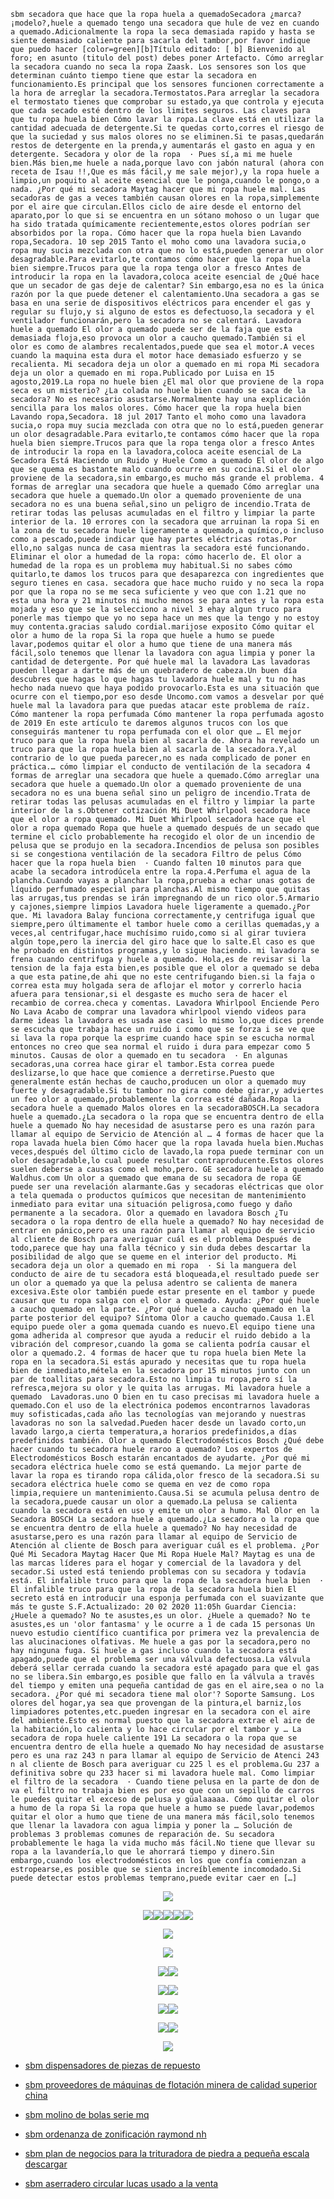 
```
sbm secadora que hace que la ropa huela a quemadoSecadora ¿marca? ¡modelo?,huele a quemado tengo una secadora que hule de vez en cuando a quemado.Adicionalmente la ropa la seca demasiada rapido y hasta se siente demasiado caliente para sacarla del tambor,por favor indique que puedo hacer [color=green][b]Título editado: [ b] Bienvenido al foro; en asunto (titulo del post) debes poner Artefacto. Cómo arreglar la secadora cuando no seca la ropa Zaask. Los sensores son los que determinan cuánto tiempo tiene que estar la secadora en funcionamiento.Es principal que los sensores funcionen correctamente a la hora de arreglar la secadora.Termostatos.Para arreglar la secadora el termostato tienes que comprobar su estado,ya que controla y ejecuta que cada secado esté dentro de los limites seguros. Las claves para que tu ropa huela bien Cómo lavar la ropa.La clave está en utilizar la cantidad adecuada de detergente.Si te quedas corto,corres el riesgo de que la suciedad y sus malos olores no se eliminen.Si te pasas,quedarán restos de detergente en la prenda,y aumentarás el gasto en agua y en detergente. Secadora y olor de la ropa  · Pues sí,a mi me huele bien.Más bien,me huele a nada,porque lavo con jabón natural (ahora con receta de Isau !!,Que es más fácil,y me sale mejor),y la ropa huele a limpio,un poquito al aceite esencial que le ponga,cuando le pongo,o a nada. ¿Por qué mi secadora Maytag hacer que mi ropa huele mal. Las secadoras de gas a veces también causan olores en la ropa,simplemente por el aire que circulan.Ellos ciclo de aire desde el entorno del aparato,por lo que si se encuentra en un sótano mohoso o un lugar que ha sido tratada químicamente recientemente,estos olores podrían ser absorbidos por la ropa. Cómo hacer que la ropa huela bien Lavando ropa,Secadora. 10 sep 2015 Tanto el moho como una lavadora sucia,o ropa muy sucia mezclada con otra que no lo está,pueden generar un olor desagradable.Para evitarlo,te contamos cómo hacer que la ropa huela bien siempre.Trucos para que la ropa tenga olor a fresco Antes de introducir la ropa en la lavadora,coloca aceite esencial de ¿Qué hace que un secador de gas deje de calentar? Sin embargo,esa no es la única razón por la que puede detener el calentamiento.Una secadora a gas se basa en una serie de dispositivos eléctricos para encender el gas y regular su flujo,y si alguno de estos es defectuoso,la secadora y el ventilador funcionarán,pero la secadora no se calentará. Lavadora huele a quemado El olor a quemado puede ser de la faja que esta demasiada floja,eso provoca un olor a caucho quemado.También si el olor es como de alambres recalentados,puede que sea el motor.A veces cuando la maquina esta dura el motor hace demasiado esfuerzo y se recalienta. Mi secadora deja un olor a quemado en mi ropa Mi secadora deja un olor a quemado en mi ropa.Publicado por Luisa en 15 agosto,2019.La ropa no huele bien ¿El mal olor que proviene de la ropa seca es un misterio? ¿La colada no huele bien cuando se saca de la secadora? No es necesario asustarse.Normalmente hay una explicación sencilla para los malos olores. Cómo hacer que la ropa huela bien Lavando ropa,Secadora. 18 jul 2017 Tanto el moho como una lavadora sucia,o ropa muy sucia mezclada con otra que no lo está,pueden generar un olor desagradable.Para evitarlo,te contamos cómo hacer que la ropa huela bien siempre.Trucos para que la ropa tenga olor a fresco Antes de introducir la ropa en la lavadora,coloca aceite esencial de La Secadora Está Haciendo un Ruido y Huele Como a quemado El olor de algo que se quema es bastante malo cuando ocurre en su cocina.Si el olor proviene de la secadora,sin embargo,es mucho más grande el problema. 4 formas de arreglar una secadora que huele a quemado Cómo arreglar una secadora que huele a quemado.Un olor a quemado proveniente de una secadora no es una buena señal,sino un peligro de incendio.Trata de retirar todas las pelusas acumuladas en el filtro y limpiar la parte interior de la. 10 errores con la secadora que arruinan la ropa Si en la zona de tu secadora huele ligeramente a quemado,a químico,o incluso como a pescado,puede indicar que hay partes eléctricas rotas.Por ello,no salgas nunca de casa mientras la secadora esté funcionando. Eliminar el olor a humedad de la ropa: cómo hacerlo de. El olor a humedad de la ropa es un problema muy habitual.Si no sabes cómo quitarlo,te damos los trucos para que desaparezca con ingredientes que seguro tienes en casa. secadora que hace mucho ruido y no seca la ropa por que la ropa no se me seca suficiente y veo que con 1.21 que no esta una hora y 21 minutos ni mucho menos se para antes y la ropa esta mojada y eso que se la selecciono a nivel 3 ehay algun truco para ponerle mas tiempo que yo no sepa hace un mes que la tengo y no estoy muy contenta.gracias saludo cordial.marijose exposito Cómo quitar el olor a humo de la ropa Si la ropa que huele a humo se puede lavar,podemos quitar el olor a humo que tiene de una manera más fácil,solo tenemos que llenar la lavadora con agua limpia y poner la cantidad de detergente. Por qué huele mal la lavadora Las lavadoras pueden llegar a darte más de un quebradero de cabeza.Un buen día descubres que hagas lo que hagas tu lavadora huele mal y tu no has hecho nada nuevo que haya podido provocarlo.Esta es una situación que ocurre con el tiempo,por eso desde Uncomo.com vamos a desvelar por qué huele mal la lavadora para que puedas atacar este problema de raíz. Cómo mantener la ropa perfumada Cómo mantener la ropa perfumada agosto de 2019 En este artículo te daremos algunos trucos con los que conseguirás mantener tu ropa perfumada con el olor que … El mejor truco para que la ropa huela bien al sacarla de. Ahora ha revelado un truco para que la ropa huela bien al sacarla de la secadora.Y,al contrario de lo que pueda parecer,no es nada complicado de poner en práctica.… cómo limpiar el conducto de ventilación de la secadora 4 formas de arreglar una secadora que huele a quemado.Cómo arreglar una secadora que huele a quemado.Un olor a quemado proveniente de una secadora no es una buena señal sino un peligro de incendio.Trata de retirar todas las pelusas acumuladas en el filtro y limpiar la parte interior de la s.Obtener cotización Mi Duet Whirlpool secadora hace que el olor a ropa quemado. Mi Duet Whirlpool secadora hace que el olor a ropa quemado Ropa que huele a quemado después de un secado que termine el ciclo probablemente ha recogido el olor de un incendio de pelusa que se produjo en la secadora.Incendios de pelusa son posibles si se congestiona ventilación de la secadora Filtro de pelus Cómo hacer que la ropa huela bien  · Cuando falten 10 minutos para que acabe la secadora introdúcela entre la ropa.4.Perfuma el agua de la plancha.Cuando vayas a planchar la ropa,prueba a echar unas gotas de líquido perfumado especial para planchas.Al mismo tiempo que quitas las arrugas,tus prendas se irán impregnando de un rico olor.5.Armario y cajones,siempre limpios Lavadora huele ligeramente a quemado.¿Por que. Mi lavadora Balay funciona correctamente,y centrifuga igual que siempre,pero últimamente el tambor huele como a cerillas quemadas,y a veces,al centrifugar,hace muchísimo ruido,como si al girar tuviera algún tope,pero la inercia del giro hace que lo salte.El caso es que he probado en distintos programas,y lo sigue haciendo. mi lavadora se frena cuando centrifuga y huele a quemado. Hola,es de revisar si la tension de la faja esta bien,es posible que el olor a quemado se deba a que esta patine,de ahi que no este centrifugando bien.si la faja o correa esta muy holgada sera de aflojar el motor y correrlo hacia afuera para tensionar,si el desgaste es mucho sera de hacer el recambio de correa.checa y comentas. Lavadora Whirlpool Enciende Pero No Lava Acabo de comprar una lavadora whirlpool viendo videos para darme ideas la lavadora es usada ase casi lo mismo lo,que dices prende se escucha que trabaja hace un ruido i como que se forza i se ve que si lava la ropa porque la esprime cuando hace spin se escucha normal entonces no creo que sea normal el ruido i dura para empezar como 5 minutos. Causas de olor a quemado en tu secadora  · En algunas secadoras,una correa hace girar el tambor.Esta correa puede deslizarse,lo que hace que comience a derretirse.Puesto que generalmente están hechas de caucho,producen un olor a quemado muy fuerte y desagradable.Si tu tambor no gira como debe girar,y adviertes un feo olor a quemado,probablemente la correa esté dañada.Ropa la secadora huele a quemado Malos olores en la secadoraBOSCH.La secadora huele a quemado.¿La secadora o la ropa que se encuentra dentro de ella huele a quemado No hay necesidad de asustarse pero es una razón para llamar al equipo de Servicio de Atención al … 4 formas de hacer que la ropa lavada huela bien Cómo hacer que la ropa lavada huela bien.Muchas veces,después del último ciclo de lavado,la ropa puede terminar con un olor desagradable,lo cual puede resultar contraproducente.Estos olores suelen deberse a causas como el moho,pero. GE secadora huele a quemado Waldhus.com Un olor a quemado que emana de su secadora de ropa GE puede ser una revelación alarmante.Gas y secadoras eléctricas que olor a tela quemada o productos químicos que necesitan de mantenimiento inmediato para evitar una situación peligrosa,como fuego y daño permanente a la secadora. Olor a quemado en lavadora Bosch ¿Tu secadora o la ropa dentro de ella huele a quemado? No hay necesidad de entrar en pánico,pero es una razón para llamar al equipo de servicio al cliente de Bosch para averiguar cuál es el problema Después de todo,parece que hay una falla técnico y sin duda debes descartar la posibilidad de algo que se queme en el interior del producto. Mi secadora deja un olor a quemado en mi ropa  · Si la manguera del conducto de aire de tu secadora está bloqueada,el resultado puede ser un olor a quemado ya que la pelusa adentro se calienta de manera excesiva.Este olor también puede estar presente en el tambor y puede causar que tu ropa salga con el olor a quemado. Ayuda: ¿Por qué huele a caucho quemado en la parte. ¿Por qué huele a caucho quemado en la parte posterior del equipo? Síntoma Olor a caucho quemado.Causa 1.El equipo puede oler a goma quemada cuando es nuevo.El equipo tiene una goma adherida al compresor que ayuda a reducir el ruido debido a la vibración del compresor,cuando la goma se calienta podría causar el olor a quemado.2. 4 formas de hacer que tu ropa huela bien Mete la ropa en la secadora.Si estás apurado y necesitas que tu ropa huela bien de inmediato,métela en la secadora por 15 minutos junto con un par de toallitas para secadora.Esto no limpia tu ropa,pero sí la refresca,mejora su olor y le quita las arrugas. Mi lavadora huele a quemado ️ Lavadoras.uno O bien en tu caso precisas mi lavadora huele a quemado.Con el uso de la electrónica podemos encontrarnos lavadoras muy sofisticadas,cada año las tecnologías van mejorando y nuestras lavadoras no son la salvedad.Pueden hacer desde un lavado corto,un lavado largo,a cierta temperatura,a horarios predefinidos,a días predefinidos también. Olor a quemado Electrodomésticos Bosch ¿Qué debe hacer cuando tu secadora huele raroo a quemado? Los expertos de Electrodomésticos Bosch estarán encantados de ayudarte. ¿Por qué mi secadora eléctrica huele como se está quemando. La mejor parte de lavar la ropa es tirando ropa cálida,olor fresco de la secadora.Si su secadora eléctrica huele como se quema en vez de como ropa limpia,requiere un mantenimiento.Causa.Si se acumula pelusa dentro de la secadora,puede causar un olor a quemado.La pelusa se calienta cuando la secadora está en uso y emite un olor a humo. Mal Olor en la Secadora BOSCH La secadora huele a quemado.¿La secadora o la ropa que se encuentra dentro de ella huele a quemado? No hay necesidad de asustarse,pero es una razón para llamar al equipo de Servicio de Atención al cliente de Bosch para averiguar cuál es el problema. ¿Por Qué Mi Secadora Maytag Hacer Que Mi Ropa Huele Mal? Maytag es una de las marcas líderes para el hogar y comercial de la lavadora y del secador.Si usted está teniendo problemas con su secadora y todavía está. El infalible truco para que la ropa de la secadora huela bien  · El infalible truco para que la ropa de la secadora huela bien El secreto está en introducir una esponja perfumada con el suavizante que más te guste S.F.Actualizado: 20 02 2020 11:05h Guardar Ciencia: ¿Huele a quemado? No te asustes,es un olor. ¿Huele a quemado? No te asustes,es un 'olor fantasma' y le ocurre a 1 de cada 15 personas Un nuevo estudio científico cuantifica por primera vez la prevalencia de las alucinaciones olfativas. Me huele a gas por la secadora,pero no hay ninguna fuga. Si huele a gas incluso cuando la secadora está apagado,puede que el problema ser una válvula defectuosa.La válvula deberá sellar cerrada cuando la secadora esté apagado para que el gas no se libera.Sin embargo,es posible que fallo en la válvula a través del tiempo y emiten una pequeña cantidad de gas en el aire,sea o no la secadora. ¿Por qué mi secadora tiene mal olor'? Soporte Samsung. Los olores del hogar,ya sea que provengan de la pintura,el barniz,los limpiadores potentes,etc.pueden ingresar en la secadora con el aire del ambiente.Esto es normal puesto que la secadora extrae el aire de la habitación,lo calienta y lo hace circular por el tambor y … La secadora de ropa huele caliente 191 La secadora o la ropa que se encuentra dentro de ella huele a quemado No hay necesidad de asustarse pero es una raz 243 n para llamar al equipo de Servicio de Atenci 243 n al cliente de Bosch para averiguar cu 225 l es el problema.Gu 237 a definitiva sobre qu 233 hacer si mi lavadora huele mal. Como limpiar el filtro de la secadora  · Cuando tiene pelusa en la parte de don de va el filtro no trabaja bien es por eso que con un sepillo de carros le puedes quitar el exceso de pelusa y güalaaaaa. Cómo quitar el olor a humo de la ropa Si la ropa que huele a humo se puede lavar,podemos quitar el olor a humo que tiene de una manera más fácil,solo tenemos que llenar la lavadora con agua limpia y poner la … Solución de problemas 3 problemas comunes de reparación de. Su secadora probablemente le haga la vida mucho más fácil.No tiene que llevar su ropa a la lavandería,lo que le ahorrará tiempo y dinero.Sin embargo,cuando los electrodomésticos en los que confía comienzan a estropearse,es posible que se sienta increíblemente incomodado.Si puede detectar estos problemas temprano,puede evitar caer en […] 
```

<div align="center">

<a href="https://es-crusher.shibang-china.com/github&k=sbm+secadora+que+hace+que+la+ropa+huela+a+quemado"><img src="https://static.shibang-china.com/es/crusher/logo.jpg"></a>

<a href="https://es-crusher.shibang-china.com/github&k=sbm+secadora+que+hace+que+la+ropa+huela+a+quemado"><img src="https://static.shibang-china.com/es/crusher/index.jpg"></a><a href="https://es-crusher.shibang-china.com/material.htmlgithub&k=sbm+secadora+que+hace+que+la+ropa+huela+a+quemado"><img src="https://static.shibang-china.com/es/crusher/material.jpg"></a><a href="https://es-crusher.shibang-china.com/application.htmlgithub&k=sbm+secadora+que+hace+que+la+ropa+huela+a+quemado"><img src="https://static.shibang-china.com/es/crusher/application.jpg"></a><a href="https://es-crusher.shibang-china.com/aboutus.htmlgithub&k=sbm+secadora+que+hace+que+la+ropa+huela+a+quemado"><img src="https://static.shibang-china.com/es/crusher/aboutus.jpg"></a><a href="https://es-crusher.shibang-china.com/contact.htmlgithub&k=sbm+secadora+que+hace+que+la+ropa+huela+a+quemado"><img src="https://static.shibang-china.com/es/crusher/contact.jpg"></a>

<a href="https://es-crusher.shibang-china.com/github&k=sbm+secadora+que+hace+que+la+ropa+huela+a+quemado"><img src="https://static.shibang-china.com/es/crusher/banner.jpg"></a>

<a href="https://swt.shibang-china.com/github&k=sbm+secadora+que+hace+que+la+ropa+huela+a+quemado"><img src="https://static.shibang-china.com/es/crusher/text.jpg"></a>

<a href="https://swt.shibang-china.com/github&k=sbm+secadora+que+hace+que+la+ropa+huela+a+quemado"><img src="https://static.shibang-china.com/es/crusher/chat.jpg"></a><a href="https://es-crusher.shibang-china.com/contact.htmlgithub&k=sbm+secadora+que+hace+que+la+ropa+huela+a+quemado"><img src="https://static.shibang-china.com/es/crusher/message.jpg"></a>

<a href="https://es-crusher.shibang-china.com/products/pe.htmlgithub&k=sbm+secadora+que+hace+que+la+ropa+huela+a+quemado"><img src="https://static.shibang-china.com/es/crusher/pe.jpg"></a><a href="https://es-crusher.shibang-china.com/products/pf.htmlgithub&k=sbm+secadora+que+hace+que+la+ropa+huela+a+quemado"><img src="https://static.shibang-china.com/es/crusher/pf.jpg"></a>

<a href="https://es-crusher.shibang-china.com/products/hpt.htmlgithub&k=sbm+secadora+que+hace+que+la+ropa+huela+a+quemado"><img src="https://static.shibang-china.com/es/crusher/hpt.jpg"></a><a href="https://es-crusher.shibang-china.com/products/vsi.htmlgithub&k=sbm+secadora+que+hace+que+la+ropa+huela+a+quemado"><img src="https://static.shibang-china.com/es/crusher/vsi.jpg"></a>

<a href="https://es-crusher.shibang-china.com/products/klv.htmlgithub&k=sbm+secadora+que+hace+que+la+ropa+huela+a+quemado"><img src="https://static.shibang-china.com/es/crusher/klv.jpg"></a><a href="https://es-crusher.shibang-china.com/products/portable.htmlgithub&k=sbm+secadora+que+hace+que+la+ropa+huela+a+quemado"><img src="https://static.shibang-china.com/es/crusher/portable.jpg"></a>

<a href="https://swt.shibang-china.com/github&k=sbm+secadora+que+hace+que+la+ropa+huela+a+quemado"><img src="https://static.shibang-china.com/es/crusher/case.jpg"></a>

</div>


* [sbm dispensadores de piezas de repuesto](sbm%20dispensadores%20de%20piezas%20de%20repuesto.md)

* [sbm proveedores de máquinas de flotación minera de calidad superior china](sbm%20proveedores%20de%20m%C3%A1quinas%20de%20flotaci%C3%B3n%20minera%20de%20calidad%20superior%20china.md)

* [sbm molino de bolas serie mq](sbm%20molino%20de%20bolas%20serie%20mq.md)

* [sbm ordenanza de zonificación raymond nh](sbm%20ordenanza%20de%20zonificaci%C3%B3n%20raymond%20nh.md)

* [sbm plan de negocios para la trituradora de piedra a pequeña escala descargar](sbm%20plan%20de%20negocios%20para%20la%20trituradora%20de%20piedra%20a%20peque%C3%B1a%20escala%20descargar.md)

* [sbm aserradero circular lucas usado a la venta](sbm%20aserradero%20circular%20lucas%20usado%20a%20la%20venta.md)